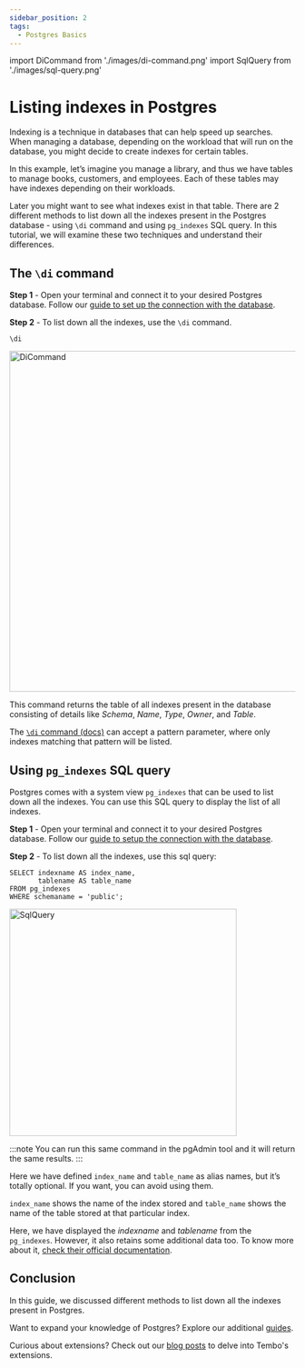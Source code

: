 ```yaml
---
sidebar_position: 2
tags:
  - Postgres Basics
---
```


import DiCommand from './images/di-command.png'
import SqlQuery from './images/sql-query.png'

# Listing indexes in Postgres

Indexing is a technique in databases that can help speed up searches. When managing a database, depending on the workload that will run on the database, you might decide to create indexes for certain tables.

In this example, let’s imagine you manage a library, and thus we have tables to manage books, customers, and employees. Each of these tables may have indexes depending on their workloads.

Later you might want to see what indexes exist in that table. There are 2 different methods to list down all the indexes present in the Postgres database - using `\di` command and using `pg_indexes` SQL query. In this tutorial, we will examine these two techniques and understand their differences.

## The `\di` command

**Step 1** - Open your terminal and connect it to your desired Postgres database. Follow our [guide to set up the connection with the database](https://tembo.io/docs/postgres_guides/how-to-connect-to-postgres/).

**Step 2** - To list down all the indexes, use the `\di` command.

```
\di
```

<img src={DiCommand} width="600" alt="DiCommand" />

This command returns the table of all indexes present in the database consisting of details like _Schema_, _Name_, _Type_, _Owner_, and _Table_.

The [`\di` command (docs)](https://www.postgresql.org/docs/current/app-psql.html#APP-PSQL-META-COMMAND-DE) can accept a pattern parameter, where only indexes matching that pattern will be listed.

## Using `pg_indexes` SQL query

Postgres comes with a system view `pg_indexes` that can be used to list down all the indexes. You can use this SQL query to display the list of all indexes.

**Step 1** - Open your terminal and connect it to your desired Postgres database. Follow our [guide to setup the connection with the database](https://tembo.io/docs/postgres_guides/how-to-connect-to-postgres/).

**Step 2** - To list down all the indexes, use this sql query:

```
SELECT indexname AS index_name,
       tablename AS table_name
FROM pg_indexes
WHERE schemaname = 'public';
```

<img src={SqlQuery} width="400" alt="SqlQuery" />

:::note
You can run this same command in the pgAdmin tool and it will return the same results.
:::

Here we have defined `index_name` and `table_name` as alias names, but it’s totally optional. If you want, you can avoid using them.

`index_name` shows the name of the index stored and `table_name` shows the name of the table stored at that particular index.

Here, we have displayed the _indexname_ and _tablename_ from the `pg_indexes`. However, it also retains some additional data too. To know more about it, [check their official documentation](https://www.postgresql.org/docs/current/view-pg-indexes.html).

## Conclusion

In this guide, we discussed different methods to list down all the indexes present in Postgres.

Want to expand your knowledge of Postgres? Explore our additional [guides](https://tembo.io/docs/category/postgres-guides).

Curious about extensions? Check out our [blog posts](https://tembo.io/blog/) to delve into Tembo's extensions.
